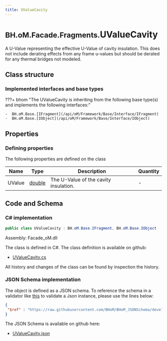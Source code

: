 ```yaml
---
title: UValueCavity
---
```


# <small>BH.oM.Facade.Fragments.</small>**UValueCavity**

A U-Value representing the effective U-Value of cavity insulation. This does not include derating effects from any frame u-values but should be derated for any thermal bridges not modeled.

## Class structure

### Implemented interfaces and base types

???+ bhom "The UValueCavity is inheriting from the following base type(s) and implements the following interfaces:"

    -  BH.oM.Base.[IFragment](/api/oM/Framework/Base/Interface/IFragment)
    -  BH.oM.Base.[IObject](/api/oM/Framework/Base/Interface/IObject)


## Properties



### Defining properties

The following properties are defined on the class

| Name             | Type             | Description      | Quantity         |
|------------------|------------------|------------------|------------------|
| UValue | [double](https://learn.microsoft.com/en-us/dotnet/api/System.Double?view=netstandard-2.0) | The U-Value of the cavity insulation. | - |


## Code and Schema

### C# implementation

``` C# title="C#"
public class UValueCavity : BH.oM.Base.IFragment, BH.oM.Base.IObject
```

Assembly: Facade_oM.dll

The class is defined in C#. The class definition is available on github:

- [UValueCavity.cs](https://github.com/BHoM/BHoM/blob/develop/Facade_oM/Fragments\UValueCavity.cs)

All history and changes of the class can be found by inspection the history.
### JSON Schema implementation

The object is defined as a JSON schema. To reference the schema in a validator like [this](https://www.jsonschemavalidator.net/) to validate a Json instance, please use the lines below:

``` json title="JSON Schema"
{
 "$ref" : "https://raw.githubusercontent.com/BHoM/BHoM_JSONSchema/develop/Facade_oM/Fragments/UValueCavity.json"
}
```

The JSON Schema is available on github here:

- [UValueCavity.json](https://github.com/BHoM/BHoM_JSONSchema/blob/develop/Facade_oM/Fragments/UValueCavity.json)
